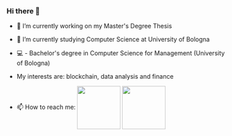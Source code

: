 ### Hi there 👋

- 🔭 I’m currently working on my Master's Degree Thesis


- 🌱 I’m currently studying Computer Science at University of Bologna 


- 💻 - Bachelor's degree in Computer Science for Management (University of Bologna)


- My interests are: blockchain, data analysis and finance

- 📫 How to reach me:
<a href="https://twitter.com/michele_bonini" target="blank"><img align="center" src="https://as2.ftcdn.net/v2/jpg/01/15/63/37/1000_F_115633770_eW4YFq7wORcielto9JPDsqAKys7Y54HZ.jpg" height="100" /></a>
<a href="https://www.linkedin.com/in/michele-bonini-4769021b6/" target="blank"><img align="center" src="https://cdn-icons.flaticon.com/png/512/3536/premium/3536505.png?token=exp=1650634328~hmac=c16c1552d0e5fb8a11784f623773ea51" height="100" /></a>

<!--
**Michele971/Michele971** is a ✨ _special_ ✨ repository because its `README.md` (this file) appears on your GitHub profile.

Here are some ideas to get you started:


- 😄 Pronouns: ...
- ⚡ Fun fact: ...
-->
